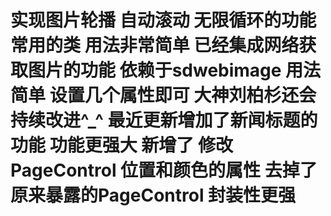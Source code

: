 # 实现图片轮播 自动滚动 无限循环的功能 常用的类 用法非常简单 已经集成网络获取图片的功能 依赖于sdwebimage 用法简单 设置几个属性即可 大神刘柏杉还会持续改进^_^     最近更新增加了新闻标题的功能  功能更强大 新增了 修改PageControl 位置和颜色的属性 去掉了原来暴露的PageControl  封装性更强
